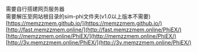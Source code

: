需要自行搭建网页服务器  
需要解压至网站根目录的sim-phi文件夹(v1.0以上版本不需要)  
[https://memzzmem.github.io/](https://memzzmem.github.io/)  
[http://fast.memzzmem.online/](http://fast.memzzmem.online/PhiEX/)  
[http://memzzmem.online/PhiEX/](http://memzzmem.online/PhiEX/)  
[http://3v.memzzmem.online/PhiEX/](http://3v.memzzmem.online/PhiEX/)

